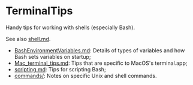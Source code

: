 TerminalTips
============
Handy tips for working with shells (especially Bash).

See also [shell.md][sa_01].

- [BashEnvironmentVariables.md][tt_01]: Details of types of variables and how 
  Bash sets variables on startup;
- [Mac_terminal_tips.md][tt_02]: Tips that are specific to MacOS's terminal.app;
- [scripting.md][tt_03]: Tips for scripting Bash;
- [commands/][tt_04]: Notes on specific Unix and shell commands.



[sa_01]: https://github.com/Crossroadsman/ServerAdmin/blob/master/Shell.md
[tt_01]: https://github.com/Crossroadsman/TerminalTips/blob/master/BashEnvironmentVariables.md
[tt_02]: https://github.com/Crossroadsman/TerminalTips/blob/master/Mac_terminal_tips.md
[tt_03]: https://github.com/Crossroadsman/TerminalTips/blob/master/scripting.md
[tt_04]: https://github.com/Crossroadsman/TerminalTips/tree/master/commands

